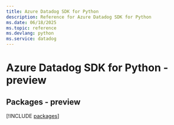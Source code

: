 ```yaml
---
title: Azure Datadog SDK for Python
description: Reference for Azure Datadog SDK for Python
ms.date: 06/18/2025
ms.topic: reference
ms.devlang: python
ms.service: datadog
---
```

# Azure Datadog SDK for Python - preview
## Packages - preview
[!INCLUDE [packages](datadog-index.md)]